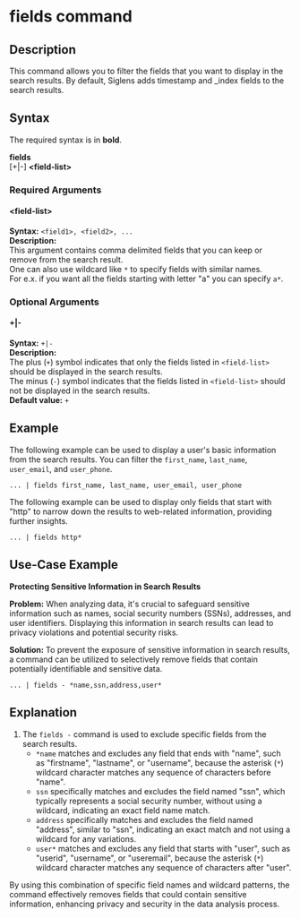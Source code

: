 # fields command

## Description

This command allows you to filter the fields that you want to display in the search results.
By default, Siglens adds timestamp and _index fields to the search results.

## Syntax
The required syntax is in **bold**.

**fields**\
[+|-] **\<field-list\>**


### Required Arguments

#### \<field-list\>

**Syntax:** `<field1>, <field2>, ...`\
**Description:** \
This argument contains comma delimited fields that you can keep or remove from the search result.\
One can also use wildcard like `*` to specify fields with similar names. \
For e.x. if you want all the fields starting with letter "a" you can specify `a*`.



### Optional Arguments

#### +|-

**Syntax:** `+|-`\
**Description:** \
The plus (`+`) symbol indicates that only the fields listed in `<field-list>` should be displayed in the search results.\
The minus (`-`) symbol indicates that the fields listed in `<field-list>` should not be displayed in the search results.\
**Default value:** `+`





## Example

The following example can be used to display a user's basic information from the search results. You can filter the `first_name`, `last_name`, `user_email`, and `user_phone`.
```
... | fields first_name, last_name, user_email, user_phone
```

The following example can be used to display only fields that start with "http" to narrow down the results to web-related information, providing further insights.
```
... | fields http*
```

## Use-Case Example

**Protecting Sensitive Information in Search Results**

**Problem:** When analyzing data, it's crucial to safeguard sensitive information such as names, social security numbers (SSNs), addresses, and user identifiers. Displaying this information in search results can lead to privacy violations and potential security risks.

**Solution:** To prevent the exposure of sensitive information in search results, a command can be utilized to selectively remove fields that contain potentially identifiable and sensitive data.

```
... | fields - *name,ssn,address,user*
```

## Explanation
1. The `fields -` command is used to exclude specific fields from the search results. 
    - `*name` matches and excludes any field that ends with "name", such as "firstname", "lastname", or "username", because the asterisk (`*`) wildcard character matches any sequence of characters before "name".
    - `ssn` specifically matches and excludes the field named "ssn", which typically represents a social security number, without using a wildcard, indicating an exact field name match.
    - `address` specifically matches and excludes the field named "address", similar to "ssn", indicating an exact match and not using a wildcard for any variations.
    - `user*` matches and excludes any field that starts with "user", such as "userid", "username", or "useremail", because the asterisk (`*`) wildcard character matches any sequence of characters after "user".

By using this combination of specific field names and wildcard patterns, the command effectively removes fields that could contain sensitive information, enhancing privacy and security in the data analysis process.

